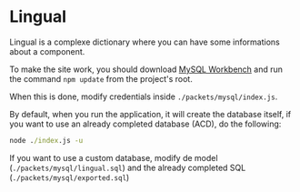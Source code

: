 # Lingual
 
Lingual is a complexe dictionary where you can have some informations about a component.

To make the site work, you should download [MySQL Workbench](https://dev.mysql.com/downloads/workbench/) and run the command `npm update` from the project's root.

When this is done, modify credentials inside `./packets/mysql/index.js`.

By default, when you run the application, it will create the database itself, if you want to use an already completed database (ACD), do the following:

```bat
node ./index.js -u
```

If you want to use a custom database, modify de model (`./packets/mysql/lingual.sql`) and the already completed SQL (`./packets/mysql/exported.sql`)
